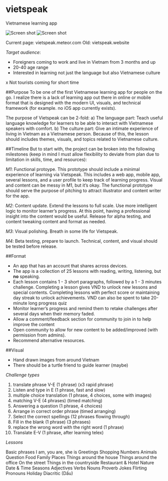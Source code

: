 # vietspeak
Vietnamese learning app

![Screen shot](https://s3-us-west-2.amazonaws.com/trle/vietspeak/Vietspeak_1.png)
![Screen shot](https://s3-us-west-2.amazonaws.com/trle/vietspeak/Vietspeak_2.png)

Current page: vietspeak.meteor.com
Old: vietspeak.website

*Target audience*:
- Foreigners coming to work and live in Vietnam from 3 months and up
- 20-40 age range
- Interested in learning not just the language but also Vietnamese culture

x Not tourists coming for short time

##Purpose
To be one of the first Vietnamese learning app for people on the go. I realize there is a lack of learning app out there in online or mobile format that is designed with the modern UI, visuals, and technical framework (for example. no iOS app currently exists).

The purpose of Vietspeak can be 2-fold:
a) The language part: Teach useful language knowledge for learners to be able to interact with Vietnamese speakers with comfort.
b) The culture part: Give an intimate experience of living in Vietnam as a Vietnamese person. Because of this, the lesson should includes themes, visuals, and topics related to Vietnamese culture.

##Timeline
But to start with, the project can be broken into the following milestones (keep in mind I must allow flexibility to deviate from plan due to limitation in skills, time, and resources):

*M1*: Functional protoype. This prototype should include a minimal experience of learning via Vietspeak. This includes a web app, mobile app, several lessons, and a user profile to keep track of learning progress. Visual and content can be messy in M1, but it’s okay. The functional prototype should serve the purpose of pitching to attract illustrator and content writer for the app.

*M2*: Content update. Extend the lessons to full scale. Use more intelligent logic to monitor learner’s progress. At this point, having a professional insight into the content would be useful. Release for alpha testing, and content tweaking content and format as needed.

*M3*: Visual polishing. Breath in some life for Vietspeak.

*M4*: Beta testing, prepare to launch. Technical, content, and visual should be tested before release.

##Format
- An app that has an account that shares across devices.
- The app is a collection of 25 lessons with reading, writing, listening, but **no** speaking.
- Each lesson contains 1 - 3 short paragraphs, followed by a 1 - 3 minutes challenge. Completing a lesson gives VND to unlock new lessons and special contents. Completing lessons with perfect score or maintaining day streak to unlock achievements. VND can also be spent to take 20-minute long progress quiz
- Monitor learner’s progress and remind them to retake challenges after several days when their memory faded.
- Allow a comment/feedback section for community to join in to help improve the content
- Open community to allow for new content to be added/improved (with permission from admins).
- Recommend alternative resources.

##Visual
- Hand drawn images from around Vietnam
- There should be a turtle friend to guide learner (maybe)

*Challenge types*

1. translate phrase V-E (1 phrase) (x3 rapid phrase)
2. Listen and type in E (1 phrase, fast and slow)
3. multiple choice translation (1 phrase, 4 choices, some with images)
4. matching V-E (4 phrases) (timed matching)
5. Answering a question (1 phrase, 4 choices)
6. Arrange in correct order phrase (timed arranging)
7. Select the correct spellings (12 phrases flowing through)
8. Fill in the blank (1 phrase) (3 phrases)
9. replace the wrong word with the right word (1 phrase)
10. Translate E-V (1 phrase, after learning telex)

*Lessons*

Basic phrases I am, you are, she is
Greetings
Shopping
Numbers
Animals
Question
Food
Family
Places
Things around the house
Things around the office
On the street
Things in the countryside
Restaurant & Hotel
Nature
Date & Time
Seasons
Adjectives
Verbs
Nouns
Proverb
Jokes
Flirting
Pronouns
Holiday
Diacritic (Dấu)

